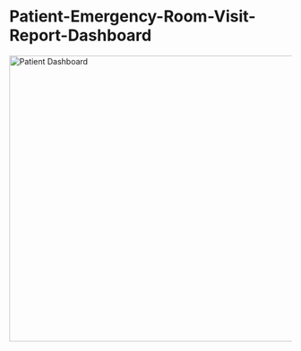 # Patient-Emergency-Room-Visit-Report-Dashboard

<img width="940" height="511" alt="Patient Dashboard" src="https://github.com/user-attachments/assets/995ff908-6ff0-4c36-9a3c-43defc5a8b77" />
